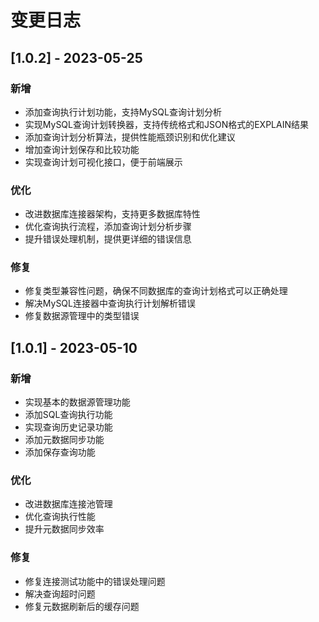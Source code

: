 # 变更日志

## [1.0.2] - 2023-05-25

### 新增
- 添加查询执行计划功能，支持MySQL查询计划分析
- 实现MySQL查询计划转换器，支持传统格式和JSON格式的EXPLAIN结果
- 添加查询计划分析算法，提供性能瓶颈识别和优化建议
- 增加查询计划保存和比较功能
- 实现查询计划可视化接口，便于前端展示

### 优化
- 改进数据库连接器架构，支持更多数据库特性
- 优化查询执行流程，添加查询计划分析步骤
- 提升错误处理机制，提供更详细的错误信息

### 修复
- 修复类型兼容性问题，确保不同数据库的查询计划格式可以正确处理
- 解决MySQL连接器中查询执行计划解析错误
- 修复数据源管理中的类型错误

## [1.0.1] - 2023-05-10

### 新增
- 实现基本的数据源管理功能
- 添加SQL查询执行功能
- 实现查询历史记录功能
- 添加元数据同步功能
- 添加保存查询功能

### 优化
- 改进数据库连接池管理
- 优化查询执行性能
- 提升元数据同步效率

### 修复
- 修复连接测试功能中的错误处理问题
- 解决查询超时问题
- 修复元数据刷新后的缓存问题
